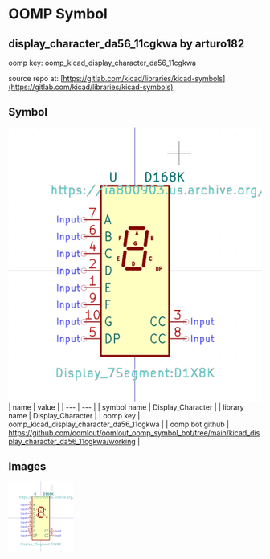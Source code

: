 # OOMP Symbol  
## display_character_da56_11cgkwa  by arturo182  
  
oomp key: oomp_kicad_display_character_da56_11cgkwa  
  
source repo at: [https://gitlab.com/kicad/libraries/kicad-symbols](https://gitlab.com/kicad/libraries/kicad-symbols)  
## Symbol  
  
[![working.png](working_600.png)](working.png)  
| name | value | 
| --- | --- | 
| symbol name | Display_Character | 
| library name | Display_Character | 
| oomp key | oomp_kicad_display_character_da56_11cgkwa | 
| oomp bot github | https://github.com/oomlout/oomlout_oomp_symbol_bot/tree/main/kicad_display_character_da56_11cgkwa/working | 
## Images  
  
[![working.png](working_140.png)](working.png)  
